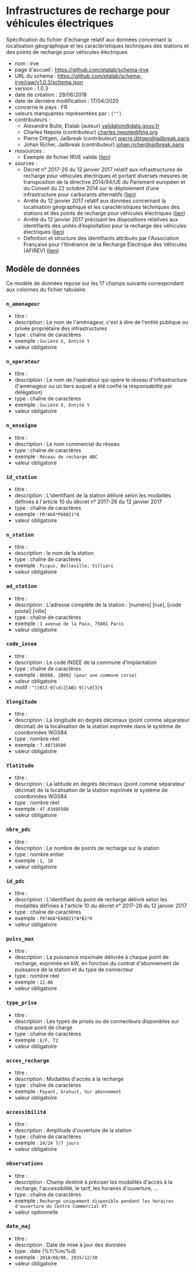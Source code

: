 # Infrastructures de recharge pour véhicules électriques


Spécification du fichier d'échange relatif aux données concernant la localisation géographique et les caractéristiques techniques des stations et des points de recharge pour véhicules électriques

- nom : irve
- page d'accueil : https://github.com/etalab/schema-irve
- URL du schéma : https://github.com/etalab/schema-irve/raw/v1.0.3/schema.json
- version : 1.0.3
- date de création : 29/06/2018
- date de dernière modification : 17/04/2020
- concerne le pays : FR
- valeurs manquantes représentées par : `[""]`
- contributeurs :
  - Alexandre Bulté, Etalab (auteur) [validation@data.gouv.fr](validation@data.gouv.fr)
  - Charles Nepote (contributeur) [charles.nepote@fing.org](charles.nepote@fing.org)
  - Pierre Dittgen, Jailbreak (contributeur) [pierre.dittgen@jailbreak.paris](pierre.dittgen@jailbreak.paris)
  - Johan Richer, Jailbreak (contributeur) [johan.richer@jailbreak.paris](johan.richer@jailbreak.paris)
- ressources :
  - Exemple de fichier IRVE valide ([lien](https://github.com/etalab/schema-irve/raw/v1.0.3/exemple-valide.csv))
- sources :
  - Décret n° 2017-26 du 12 janvier 2017 relatif aux infrastructures de recharge pour véhicules électriques et portant diverses mesures de transposition de la directive 2014/94/UE du Parlement européen et du Conseil du 22 octobre 2014 sur le déploiement d’une infrastructure pour carburants alternatifs ([lien](https://www.legifrance.gouv.fr/jo_pdf.do?id=JORFTEXT000033860620))
  - Arrêté du 12 janvier 2017 relatif aux données concernant la localisation géographique et les caractéristiques techniques des stations et des points de recharge pour véhicules électriques ([lien](https://www.legifrance.gouv.fr/jo_pdf.do?id=JORFTEXT000033860733))
  - Arrêté du 12 janvier 2017 précisant les dispositions relatives aux identifiants des unités d’exploitation pour la recharge des véhicules électriques ([lien](https://www.legifrance.gouv.fr/jo_pdf.do?id=JORFTEXT000033860743))
  - Définition et structure des identifiants attribués par l&#x27;Association Française pour l&#x27;Itinérance de la Recharge Electrique des Véhicules (AFIREV) ([lien](http://www.afirev.fr/fr/informations-generales/))

## Modèle de données

Ce modèle de données repose sur les 17 champs suivants correspondant aux colonnes du fichier tabulaire.

### `n_amenageur`

- titre : 
- description : Le nom de l'aménageur, c'est à dire de l'entité publique ou privée propriétaire des infrastructures
- type : chaîne de caractères
- exemple : `Société X, Entité Y`
- valeur obligatoire

### `n_operateur`

- titre : 
- description : Le nom de l'opérateur qui opère le réseau d'infrastructure (l'aménageur ou un tiers auquel a été confié la responsabilité par délégation)
- type : chaîne de caractères
- exemple : `Société X, Entité Y`
- valeur obligatoire

### `n_enseigne`

- titre : 
- description : Le nom commercial du réseau
- type : chaîne de caractères
- exemple : `Réseau de recharge ABC`
- valeur obligatoire

### `id_station`

- titre : 
- description : L'identifiant de la station délivré selon les modalités définies à l'article 10 du décret n° 2017-26 du 12 janvier 2017
- type : chaîne de caractères
- exemple : `FR*A68*P68021*A`
- valeur obligatoire

### `n_station`

- titre : 
- description : le nom de la station
- type : chaîne de caractères
- exemple : `Picpus, Belleville, Villiers`
- valeur obligatoire

### `ad_station`

- titre : 
- description : L'adresse complète de la station : [numéro] [rue], [code postal] [ville]
- type : chaîne de caractères
- exemple : `1 avenue de la Paix, 75001 Paris`
- valeur obligatoire

### `code_insee`

- titre : 
- description : Le code INSEE de la commune d'implantation
- type : chaîne de caractères
- exemple : `06088, 2B002 (pour une commune corse)`
- valeur obligatoire
- motif : `^([013-9]\d|2[AB1-9])\d{3}$`

### `Xlongitude`

- titre : 
- description : La longitude en degrés décimaux (point comme séparateur décimal) de la localisation de la station exprimée dans le système de coordonnées WGS84
- type : nombre réel
- exemple : `7.48710500`
- valeur obligatoire

### `Ylatitude`

- titre : 
- description : La latitude en degrés décimaux (point comme séparateur décimal) de la localisation de la station exprimée le système de coordonnées WGS84
- type : nombre réel
- exemple : `47.63495500`
- valeur obligatoire

### `nbre_pdc`

- titre : 
- description : Le nombre de points de recharge sur la station
- type : nombre entier
- exemple : `1, 10`
- valeur obligatoire

### `id_pdc`

- titre : 
- description : L'identifiant du point de recharge délivré selon les modalités définies à l'article 10 du décret n° 2017-26 du 12 janvier 2017
- type : chaîne de caractères
- exemple : `FR*A68*E68021*A*B1*D`
- valeur obligatoire

### `puiss_max`

- titre : 
- description : La puissance maximale délivrée à chaque point de recharge, exprimée en kW, en fonction du contrat d'abonnement de puissance de la station et du type de connecteur
- type : nombre réel
- exemple : `22.00`
- valeur obligatoire

### `type_prise`

- titre : 
- description : Les types de prises ou de connecteurs disponibles sur chaque point de charge
- type : chaîne de caractères
- exemple : `E/F, T2`
- valeur obligatoire

### `acces_recharge`

- titre : 
- description : Modalités d'accès à la recharge
- type : chaîne de caractères
- exemple : `Payant, Gratuit, Sur abonnement`
- valeur obligatoire

### `accessibilité`

- titre : 
- description : Amplitude d'ouverture de la station
- type : chaîne de caractères
- exemple : `24/24 7/7 jours`
- valeur obligatoire

### `observations`

- titre : 
- description : Champ destiné à préciser les modalités d'accès à la recharge, l'accessibilité, le tarif, les horaires d'ouverture, …
- type : chaîne de caractères
- exemple : `Recharge uniquement disponible pendant les horaires d'ouverture du Centre Commercial XY`
- valeur optionnelle

### `date_maj`

- titre : 
- description : Date de mise à jour des données
- type : date (%Y/%m/%d)
- exemple : `2018/08/08, 2015/12/30`
- valeur obligatoire


